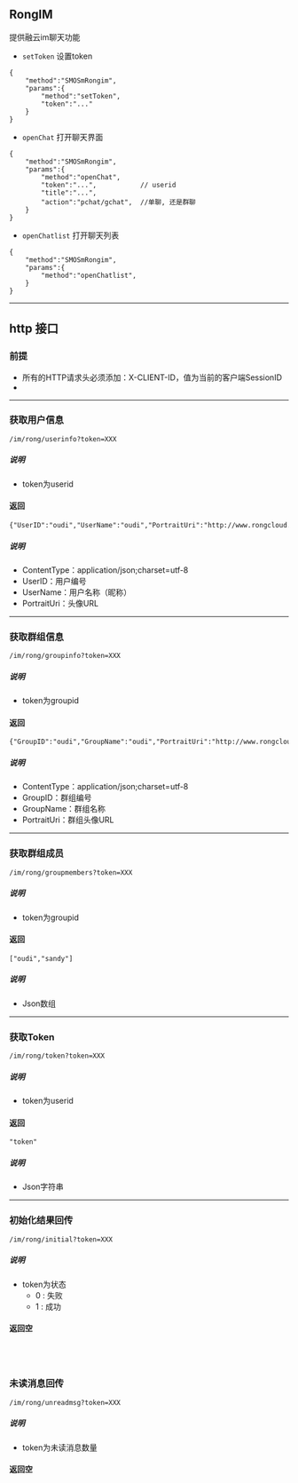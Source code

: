## RongIM

提供融云im聊天功能

* `setToken`
设置token

```
{
    "method":"SMOSmRongim",
    "params":{
        "method":"setToken",
        "token":"..."
    }
}
```

* `openChat`
打开聊天界面

```
{
    "method":"SMOSmRongim",
    "params":{
        "method":"openChat",
        "token":"...",           // userid
        "title":"...",          
        "action":"pchat/gchat",  //单聊, 还是群聊
    }
}
```

* `openChatlist`
打开聊天列表

```
{
    "method":"SMOSmRongim",
    "params":{
        "method":"openChatlist",
    }
}
```


---


## http 接口

### 前提
* 所有的HTTP请求头必须添加：X-CLIENT-ID，值为当前的客户端SessionID
* 
---
### 获取用户信息
  	/im/rong/userinfo?token=XXX
##### 说明
* token为userid

#### 返回
	{"UserID":"oudi","UserName":"oudi","PortraitUri":"http://www.rongcloud.cn/images/logo.png"}
##### 说明
* ContentType：application/json;charset=utf-8
* UserID：用户编号
* UserName：用户名称（昵称）
* PortraitUri：头像URL

---

### 获取群组信息
  	/im/rong/groupinfo?token=XXX
##### 说明
* token为groupid

#### 返回
	{"GroupID":"oudi","GroupName":"oudi","PortraitUri":"http://www.rongcloud.cn/images/logo.png"}
##### 说明
* ContentType：application/json;charset=utf-8
* GroupID：群组编号
* GroupName：群组名称
* PortraitUri：群组头像URL​

---

### 获取群组成员
  	/im/rong/groupmembers?token=XXX
##### 说明
* token为groupid

#### 返回
	["oudi","sandy"]
##### 说明
* Json数组

---

### 获取Token
  	/im/rong/token?token=XXX
##### 说明
* token为userid

#### 返回
	"token"
##### 说明
* Json字符串​

---

### 初始化结果回传
  	/im/rong/initial?token=XXX
##### 说明
* token为状态
	* 0 : 失败
	* 1 : 成功

#### 返回空
​
---

### 未读消息回传
  	/im/rong/unreadmsg?token=XXX
##### 说明
* token为未读消息数量

#### 返回空